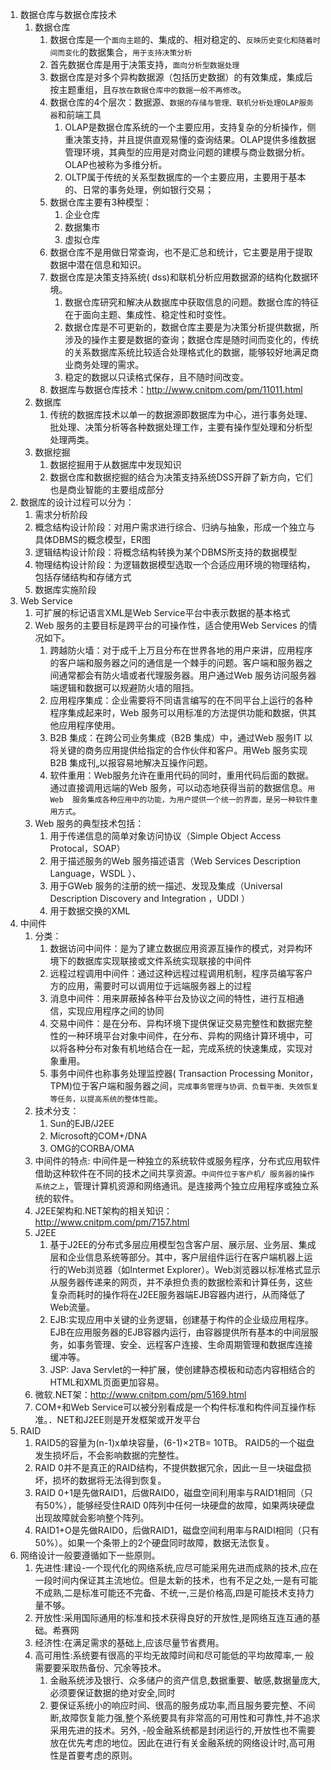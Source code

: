 1. 数据仓库与数据仓库技术
    1. 数据仓库
        1. 数据仓库是一个`面向主题`的、集成的、相对稳定的、`反映历史变化和随着时间而变化`的数据集合，`用于支持决策分析`
        2. 首先数据仓库是用于决策支持，`面向分析型数据处理`
        3. 数据仓库是对多个异构数据源（包括历史数据）的有效集成，集成后按主题重组，且`存放在数据仓库中的数据一般不再修改`。
        4. 数据仓库的4个层次：数据源、`数据的存储与管理、联机分析处理OLAP服务器`和前端工具
            1. OLAP是数据仓库系统的一个主要应用，支持复杂的分析操作，侧重决策支持，并且提供直观易懂的查询结果。OLAP提供多维数据管理环境，其典型的应用是对商业问题的建模与商业数据分析。OLAP也被称为多维分析。
            2. OLTP属于传统的关系型数据库的一个主要应用，主要用于基本的、日常的事务处理，例如银行交易；
        5. 数据仓库主要有3种模型：
            1. 企业仓库
            2. 数据集市
            3. 虚拟仓库
        6. 数据仓库不是用做日常查询，也不是汇总和统计，它主要是用于提取数据中潜在信息和知识。
        7. 数据仓库是决策支持系统( dss)和联机分析应用数据源的结构化数据环境。
            1. 数据仓库研究和解决从数据库中获取信息的问题。数据仓库的特征在于面向主题、集成性、稳定性和时变性。
            2. 数据仓库是不可更新的，数据仓库主要是为决策分析提供数据，所涉及的操作主要是数据的查询；数据仓库是随时间而变化的，传统的关系数据库系统比较适合处理格式化的数据，能够较好地满足商业商务处理的需求。
            3. 稳定的数据以只读格式保存，且不随时间改变。
        8. 数据库与数据仓库技术：http://www.cnitpm.com/pm/11011.html
    2. 数据库
        1. 传统的数据库技术以单一的数据源即数据库为中心，进行事务处理、批处理、决策分析等各种数据处理工作，主要有操作型处理和分析型处理两类。
    3. 数据挖掘
        1. 数据挖掘用于从数据库中发现知识
        2. 数据仓库和数据挖掘的结合为决策支持系统DSS开辟了新方向，它们也是商业智能的主要组成部分
2. 数据库的设计过程可以分为：
    1. 需求分析阶段
    2. 概念结构设计阶段：对用户需求进行综合、归纳与抽象，形成一个独立与具体DBMS的概念模型，ER图
    3. 逻辑结构设计阶段：将概念结构转换为某个DBMS所支持的数据模型
    4. 物理结构设计阶段：为逻辑数据模型选取一个合适应用环境的物理结构，包括存储结构和存储方式
    5. 数据库实施阶段
3. Web Service
    1. 可扩展的标记语言XML是Web Service平台中表示数据的基本格式
    2. Web 服务的主要目标是跨平台的可操作性，适合使用Web Services 的情况如下。
        1. 跨越防火墙：对于成千上万且分布在世界各地的用户来讲，应用程序的客户端和服务器之问的通信是一个棘手的问题。客户端和服务器之间通常都会有防火墙或者代理服务器。用户通过Web 服务访问服务器端逻辑和数据可以规避防火墙的阻挡。
        2. 应用程序集成：企业需要将不同语言编写的在不同平台上运行的各种程序集成起来时，Web 服务可以用标准的方法提供功能和数据，供其他应用程序使用。
        3. B2B 集成：在跨公司业务集成（B2B 集成）中，通过Web 服务IT 以将关键的商务应用提供给指定的合作伙伴和客户。用Web 服务实现B2B 集成刊„以报容易地解决互操作问题。
        4. 软件重用：Web服务允许在重用代码的同时，重用代码后面的数据。通过直接调用远端的Web  服务，可以动态地获得当前的数据信息。`用Web  服务集成各种应用中的功能，为用户提供一个统一的界面，是另一种软件重用方式`。
    3. Web 服务的典型技术包括：
        1. 用于传递信息的简单对象访问协议（Simple Object Access Protocal，SOAP）
        2. 用于描述服务的Web 服务描述语言（Web Services Description Language，WSDL ）、
        3. 用于GWeb 服务的注册的统一描述、发现及集成（Universal Description Discovery and Integration ，UDDI ）
        4. 用于数据交换的XML
5. 中间件
    1. 分类：
        1. 数据访问中间件：是为了建立数据应用资源互操作的模式，对异构环境下的数据库实现联接或文件系统实现联接的中间件 
        2. 远程过程调用中间件：通过这种远程过程调用机制，程序员编写客户方的应用，需要时可以调用位于远端服务器上的过程 
        3. 消息中间件：用来屏蔽掉各种平台及协议之间的特性，进行互相通信，实现应用程序之间的协同 
        4. 交易中间件：是在分布、异构环境下提供保证交易完整性和数据完整性的一种环境平台对象中间件，在分布、异构的网络计算环境中，可以将各种分布对象有机地结合在一起，完成系统的快速集成，实现对象重用。 
        5. 事务中间件也称事务处理监控器( Transaction Processing Monitor，TPM)位于客户端和服务器之间，`完成事务管理与协调、负载平衡、失效恢复等任务，以提高系统的整体性能`。
    2. 技术分支：
        1. Sun的EJB/J2EE
        2. Microsoft的COM+/DNA
        3. OMG的CORBA/OMA
    3. 中间件的特点: 中间件是一种独立的系统软件或服务程序，分布式应用软件借助这种软件在不同的技术之间共享资源。`中间件位于客户机/ 服务器的操作系统之上`，管理计算机资源和网络通讯。是连接两个独立应用程序或独立系统的软件。
    4. J2EE架构和.NET架构的相关知识：http://www.cnitpm.com/pm/7157.html
    5. J2EE
        1. 基于J2EE的分布式多层应用模型包含客户层、展示层、业务层、集成层和企业信息系统等部分。其中，客户层组件运行在客户端机器上运行的Web浏览器（如Intermet Explorer）。Web浏览器以标准格式显示从服务器传递来的网页，并不承担负责的数据检索和计算任务，这些复杂而耗时的操作将在J2EE服务器端EJB容器内进行，从而降低了Web流量。
        2. EJB:实现应用中关键的业务逻辑，创建基于构件的企业级应用程序。EJB在应用服务器的EJB容器内运行，由容器提供所有基本的中间层服务，如事务管理、安全、远程客户连接、生命周期管理和数据库连接缓冲等。
        3. JSP: Java Servlet的一种扩展，使创建静态模板和动态内容相结合的HTML和XML页面更加容易。
    6. 微软.NET架：http://www.cnitpm.com/pm/5169.html
    7. COM+和Web Service可以被分别看成是一个构件标准和构件间互操作标准。．NET和J2EE则是开发框架或开发平台
7. RAID
    1. RAID5的容量为(n-1)x单块容量，(6-1)×2TB= 10TB。 RAID5的一个磁盘发生损坏后，不会影响数据的完整性。
    2. RAID 0并不是真正的RAID结构，不提供数据冗余，因此一旦一块磁盘损坏，损坏的数据将无法得到恢复。
    3. RAID 0+1是先做RAID1，后做RAID0，磁盘空间利用率与RAID1相同（只有50%），能够经受住RAID 0阵列中任何一块硬盘的故障，如果两块硬盘出现故障就会影响整个阵列。
    4. RAID1+O是先做RAID0，后做RAID1，磁盘空间利用率与RAIDI相同（只有50%）。如果一个条带上的2个硬盘同时故障，数据无法恢复。
8. 网络设计一般要遵循如下一些原则。
    1. 先进性:建设-一个现代化的网络系统,应尽可能采用先进而成熟的技术,应在一段时间内保证其主流地位。但是太新的技术，也有不足之处,一是有可能不成熟,二是标准可能还不完备、不统一,三是价格高,四是可能技术支持力量不够。
    2. 开放性:采用国际通用的标准和技术获得良好的开放性,是网络互连互通的基础。希赛网
    3. 经济性:在满足需求的基础上,应该尽量节省费用。
    4. 高可用性:系统要有很高的平均无故障时间和尽可能低的平均故障率,一 般需要要采取热备份、冗余等技术。
        1. 金融系统涉及银行、众多储户的资产信息,数据重要、敏感,数据量庞大,必须要保证数据的绝对安全,同时
        2. 要保证系统小的响应时间、很高的服务成功率,而且服务要完整、不间断,故障恢复能力强,整个系统要具有非常高的可用性和可靠性,并不追求采用先进的技术。另外, -般金融系统都是封闭运行的,开放性也不需要放在优先考虑的地位。因此在进行有关金融系统的网络设计时,高可用性是首要考虑的原则。